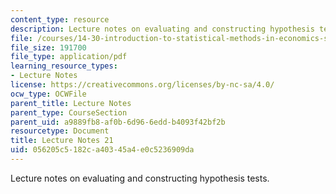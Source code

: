 ```yaml
---
content_type: resource
description: Lecture notes on evaluating and constructing hypothesis tests.
file: /courses/14-30-introduction-to-statistical-methods-in-economics-spring-2009/056205c5182ca40345a4e0c5236909da_MIT14_30s09_lec21.pdf
file_size: 191700
file_type: application/pdf
learning_resource_types:
- Lecture Notes
license: https://creativecommons.org/licenses/by-nc-sa/4.0/
ocw_type: OCWFile
parent_title: Lecture Notes
parent_type: CourseSection
parent_uid: a9889fb8-af0b-6d96-6edd-b4093f42bf2b
resourcetype: Document
title: Lecture Notes 21
uid: 056205c5-182c-a403-45a4-e0c5236909da
---
```

Lecture notes on evaluating and constructing hypothesis tests.